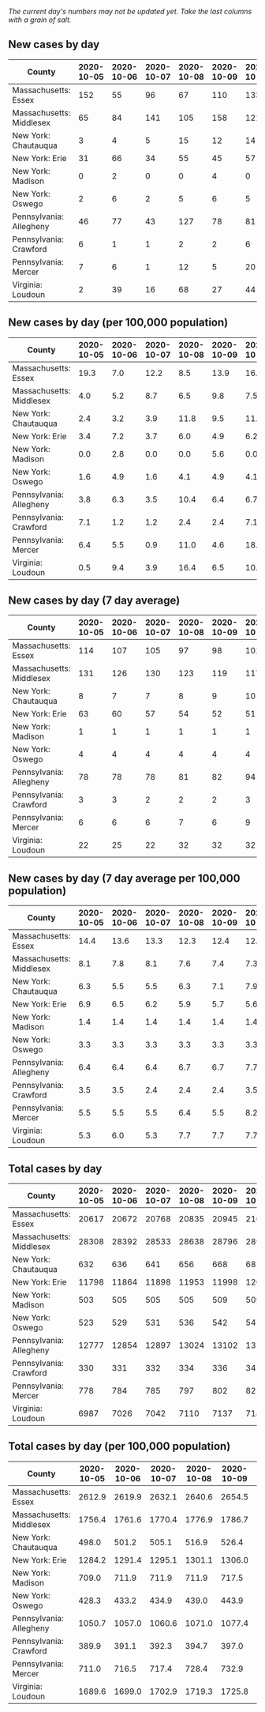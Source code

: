 _The current day's numbers may not be updated yet. Take the last columns with a grain of salt._
## New cases by day

| County | 2020-10-05 | 2020-10-06 | 2020-10-07 | 2020-10-08 | 2020-10-09 | 2020-10-10 | 2020-10-11 |
| --- | --- | --- | --- | --- | --- | --- | --- |
| Massachusetts: Essex | 152 | 55 | 96 | 67 | 110 | 133 |  |
| Massachusetts: Middlesex | 65 | 84 | 141 | 105 | 158 | 121 |  |
| New York: Chautauqua | 3 | 4 | 5 | 15 | 12 | 14 |  |
| New York: Erie | 31 | 66 | 34 | 55 | 45 | 57 |  |
| New York: Madison | 0 | 2 | 0 | 0 | 4 | 0 |  |
| New York: Oswego | 2 | 6 | 2 | 5 | 6 | 5 |  |
| Pennsylvania: Allegheny | 46 | 77 | 43 | 127 | 78 | 81 |  |
| Pennsylvania: Crawford | 6 | 1 | 1 | 2 | 2 | 6 |  |
| Pennsylvania: Mercer | 7 | 6 | 1 | 12 | 5 | 20 |  |
| Virginia: Loudoun | 2 | 39 | 16 | 68 | 27 | 44 |  |

## New cases by day (per 100,000 population)

| County | 2020-10-05 | 2020-10-06 | 2020-10-07 | 2020-10-08 | 2020-10-09 | 2020-10-10 | 2020-10-11 |
| --- | --- | --- | --- | --- | --- | --- | --- |
| Massachusetts: Essex | 19.3 | 7.0 | 12.2 | 8.5 | 13.9 | 16.9 |  |
| Massachusetts: Middlesex | 4.0 | 5.2 | 8.7 | 6.5 | 9.8 | 7.5 |  |
| New York: Chautauqua | 2.4 | 3.2 | 3.9 | 11.8 | 9.5 | 11.0 |  |
| New York: Erie | 3.4 | 7.2 | 3.7 | 6.0 | 4.9 | 6.2 |  |
| New York: Madison | 0.0 | 2.8 | 0.0 | 0.0 | 5.6 | 0.0 |  |
| New York: Oswego | 1.6 | 4.9 | 1.6 | 4.1 | 4.9 | 4.1 |  |
| Pennsylvania: Allegheny | 3.8 | 6.3 | 3.5 | 10.4 | 6.4 | 6.7 |  |
| Pennsylvania: Crawford | 7.1 | 1.2 | 1.2 | 2.4 | 2.4 | 7.1 |  |
| Pennsylvania: Mercer | 6.4 | 5.5 | 0.9 | 11.0 | 4.6 | 18.3 |  |
| Virginia: Loudoun | 0.5 | 9.4 | 3.9 | 16.4 | 6.5 | 10.6 |  |

## New cases by day (7 day average)

| County | 2020-10-05 | 2020-10-06 | 2020-10-07 | 2020-10-08 | 2020-10-09 | 2020-10-10 | 2020-10-11 |
| --- | --- | --- | --- | --- | --- | --- | --- |
| Massachusetts: Essex | 114 | 107 | 105 | 97 | 98 | 101 |  |
| Massachusetts: Middlesex | 131 | 126 | 130 | 123 | 119 | 117 |  |
| New York: Chautauqua | 8 | 7 | 7 | 8 | 9 | 10 |  |
| New York: Erie | 63 | 60 | 57 | 54 | 52 | 51 |  |
| New York: Madison | 1 | 1 | 1 | 1 | 1 | 1 |  |
| New York: Oswego | 4 | 4 | 4 | 4 | 4 | 4 |  |
| Pennsylvania: Allegheny | 78 | 78 | 78 | 81 | 82 | 94 |  |
| Pennsylvania: Crawford | 3 | 3 | 2 | 2 | 2 | 3 |  |
| Pennsylvania: Mercer | 6 | 6 | 6 | 7 | 6 | 9 |  |
| Virginia: Loudoun | 22 | 25 | 22 | 32 | 32 | 32 |  |

## New cases by day (7 day average per 100,000 population)

| County | 2020-10-05 | 2020-10-06 | 2020-10-07 | 2020-10-08 | 2020-10-09 | 2020-10-10 | 2020-10-11 |
| --- | --- | --- | --- | --- | --- | --- | --- |
| Massachusetts: Essex | 14.4 | 13.6 | 13.3 | 12.3 | 12.4 | 12.8 |  |
| Massachusetts: Middlesex | 8.1 | 7.8 | 8.1 | 7.6 | 7.4 | 7.3 |  |
| New York: Chautauqua | 6.3 | 5.5 | 5.5 | 6.3 | 7.1 | 7.9 |  |
| New York: Erie | 6.9 | 6.5 | 6.2 | 5.9 | 5.7 | 5.6 |  |
| New York: Madison | 1.4 | 1.4 | 1.4 | 1.4 | 1.4 | 1.4 |  |
| New York: Oswego | 3.3 | 3.3 | 3.3 | 3.3 | 3.3 | 3.3 |  |
| Pennsylvania: Allegheny | 6.4 | 6.4 | 6.4 | 6.7 | 6.7 | 7.7 |  |
| Pennsylvania: Crawford | 3.5 | 3.5 | 2.4 | 2.4 | 2.4 | 3.5 |  |
| Pennsylvania: Mercer | 5.5 | 5.5 | 5.5 | 6.4 | 5.5 | 8.2 |  |
| Virginia: Loudoun | 5.3 | 6.0 | 5.3 | 7.7 | 7.7 | 7.7 |  |

## Total cases by day

| County | 2020-10-05 | 2020-10-06 | 2020-10-07 | 2020-10-08 | 2020-10-09 | 2020-10-10 | 2020-10-11 |
| --- | --- | --- | --- | --- | --- | --- | --- |
| Massachusetts: Essex | 20617 | 20672 | 20768 | 20835 | 20945 | 21078 |  |
| Massachusetts: Middlesex | 28308 | 28392 | 28533 | 28638 | 28796 | 28917 |  |
| New York: Chautauqua | 632 | 636 | 641 | 656 | 668 | 682 |  |
| New York: Erie | 11798 | 11864 | 11898 | 11953 | 11998 | 12055 |  |
| New York: Madison | 503 | 505 | 505 | 505 | 509 | 509 |  |
| New York: Oswego | 523 | 529 | 531 | 536 | 542 | 547 |  |
| Pennsylvania: Allegheny | 12777 | 12854 | 12897 | 13024 | 13102 | 13183 |  |
| Pennsylvania: Crawford | 330 | 331 | 332 | 334 | 336 | 342 |  |
| Pennsylvania: Mercer | 778 | 784 | 785 | 797 | 802 | 822 |  |
| Virginia: Loudoun | 6987 | 7026 | 7042 | 7110 | 7137 | 7181 |  |

## Total cases by day (per 100,000 population)

| County | 2020-10-05 | 2020-10-06 | 2020-10-07 | 2020-10-08 | 2020-10-09 | 2020-10-10 | 2020-10-11 |
| --- | --- | --- | --- | --- | --- | --- | --- |
| Massachusetts: Essex | 2612.9 | 2619.9 | 2632.1 | 2640.6 | 2654.5 | 2671.4 |  |
| Massachusetts: Middlesex | 1756.4 | 1761.6 | 1770.4 | 1776.9 | 1786.7 | 1794.2 |  |
| New York: Chautauqua | 498.0 | 501.2 | 505.1 | 516.9 | 526.4 | 537.4 |  |
| New York: Erie | 1284.2 | 1291.4 | 1295.1 | 1301.1 | 1306.0 | 1312.2 |  |
| New York: Madison | 709.0 | 711.9 | 711.9 | 711.9 | 717.5 | 717.5 |  |
| New York: Oswego | 428.3 | 433.2 | 434.9 | 439.0 | 443.9 | 448.0 |  |
| Pennsylvania: Allegheny | 1050.7 | 1057.0 | 1060.6 | 1071.0 | 1077.4 | 1084.1 |  |
| Pennsylvania: Crawford | 389.9 | 391.1 | 392.3 | 394.7 | 397.0 | 404.1 |  |
| Pennsylvania: Mercer | 711.0 | 716.5 | 717.4 | 728.4 | 732.9 | 751.2 |  |
| Virginia: Loudoun | 1689.6 | 1699.0 | 1702.9 | 1719.3 | 1725.8 | 1736.5 |  |
